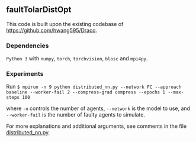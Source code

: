 ## faultTolarDistOpt

This code is built upon the existing codebase of https://github.com/hwang595/Draco.

### Dependencies

`Python 3` with `numpy`, `torch`, `torchvision`, `blosc` and `mpi4py`.

### Experiments

Run 
`$ mpirun -n 9 python distributed_nn.py --network FC --approach baseline --worker-fail 2 --compress-grad compress --epochs 1 --max-steps 100`

where `-n` controls the number of agents, `--network` is the model to use, and `--worker-fail` is the number of faulty agents to simulate. 

For more explanations and additional arguments, see comments in the file [distributed_nn.py](distributed_nn.py).
